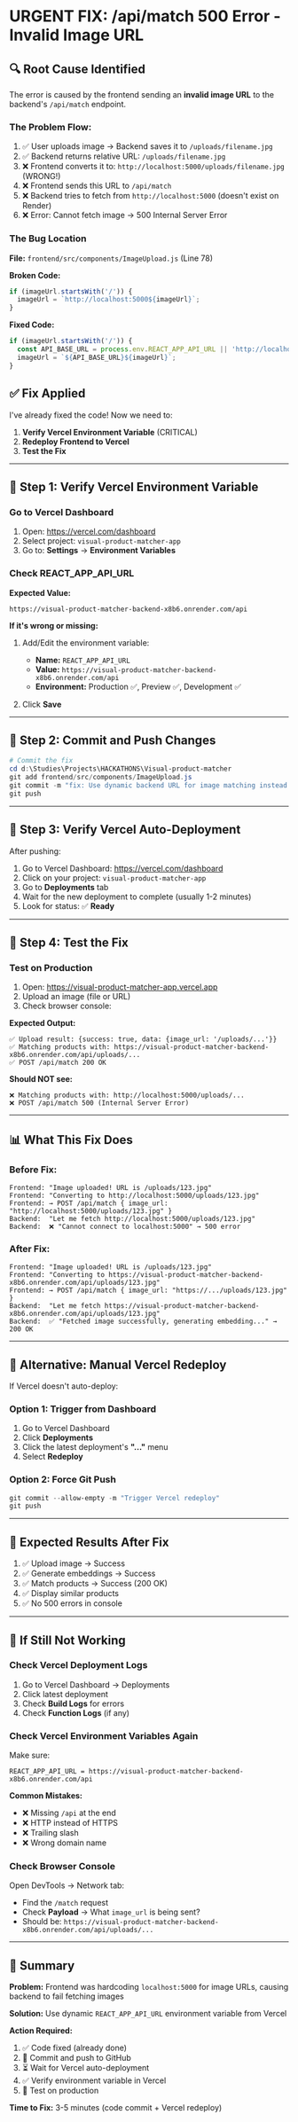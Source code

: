 # URGENT FIX: /api/match 500 Error - Invalid Image URL

## 🔍 Root Cause Identified

The error is caused by the frontend sending an **invalid image URL** to the backend's `/api/match` endpoint.

### The Problem Flow:

1. ✅ User uploads image → Backend saves it to `/uploads/filename.jpg`
2. ✅ Backend returns relative URL: `/uploads/filename.jpg`
3. ❌ Frontend converts it to: `http://localhost:5000/uploads/filename.jpg` (WRONG!)
4. ❌ Frontend sends this URL to `/api/match`
5. ❌ Backend tries to fetch from `http://localhost:5000` (doesn't exist on Render)
6. ❌ Error: Cannot fetch image → 500 Internal Server Error

### The Bug Location

**File:** `frontend/src/components/ImageUpload.js` (Line 78)

**Broken Code:**
```javascript
if (imageUrl.startsWith('/')) {
  imageUrl = `http://localhost:5000${imageUrl}`;
}
```

**Fixed Code:**
```javascript
if (imageUrl.startsWith('/')) {
  const API_BASE_URL = process.env.REACT_APP_API_URL || 'http://localhost:5000';
  imageUrl = `${API_BASE_URL}${imageUrl}`;
}
```

## ✅ Fix Applied

I've already fixed the code! Now we need to:

1. **Verify Vercel Environment Variable** (CRITICAL)
2. **Redeploy Frontend to Vercel**
3. **Test the Fix**

---

## 🚀 Step 1: Verify Vercel Environment Variable

### Go to Vercel Dashboard

1. Open: https://vercel.com/dashboard
2. Select project: `visual-product-matcher-app`
3. Go to: **Settings** → **Environment Variables**

### Check REACT_APP_API_URL

**Expected Value:**
```
https://visual-product-matcher-backend-x8b6.onrender.com/api
```

**If it's wrong or missing:**

1. Add/Edit the environment variable:
   - **Name:** `REACT_APP_API_URL`
   - **Value:** `https://visual-product-matcher-backend-x8b6.onrender.com/api`
   - **Environment:** Production ✅, Preview ✅, Development ✅

2. Click **Save**

---

## 🚀 Step 2: Commit and Push Changes

```powershell
# Commit the fix
cd d:\Studies\Projects\HACKATHONS\Visual-product-matcher
git add frontend/src/components/ImageUpload.js
git commit -m "fix: Use dynamic backend URL for image matching instead of hardcoded localhost"
git push
```

---

## 🚀 Step 3: Verify Vercel Auto-Deployment

After pushing:

1. Go to Vercel Dashboard: https://vercel.com/dashboard
2. Click on your project: `visual-product-matcher-app`
3. Go to **Deployments** tab
4. Wait for the new deployment to complete (usually 1-2 minutes)
5. Look for status: ✅ **Ready**

---

## 🧪 Step 4: Test the Fix

### Test on Production

1. Open: https://visual-product-matcher-app.vercel.app
2. Upload an image (file or URL)
3. Check browser console:

**Expected Output:**
```
✅ Upload result: {success: true, data: {image_url: '/uploads/...'}}
✅ Matching products with: https://visual-product-matcher-backend-x8b6.onrender.com/api/uploads/...
✅ POST /api/match 200 OK
```

**Should NOT see:**
```
❌ Matching products with: http://localhost:5000/uploads/...
❌ POST /api/match 500 (Internal Server Error)
```

---

## 📊 What This Fix Does

### Before Fix:
```
Frontend: "Image uploaded! URL is /uploads/123.jpg"
Frontend: "Converting to http://localhost:5000/uploads/123.jpg"
Frontend: → POST /api/match { image_url: "http://localhost:5000/uploads/123.jpg" }
Backend:  "Let me fetch http://localhost:5000/uploads/123.jpg"
Backend:  ❌ "Cannot connect to localhost:5000" → 500 error
```

### After Fix:
```
Frontend: "Image uploaded! URL is /uploads/123.jpg"
Frontend: "Converting to https://visual-product-matcher-backend-x8b6.onrender.com/api/uploads/123.jpg"
Frontend: → POST /api/match { image_url: "https://.../uploads/123.jpg" }
Backend:  "Let me fetch https://visual-product-matcher-backend-x8b6.onrender.com/api/uploads/123.jpg"
Backend:  ✅ "Fetched image successfully, generating embedding..." → 200 OK
```

---

## 🔧 Alternative: Manual Vercel Redeploy

If Vercel doesn't auto-deploy:

### Option 1: Trigger from Dashboard
1. Go to Vercel Dashboard
2. Click **Deployments**
3. Click the latest deployment's **"..."** menu
4. Select **Redeploy**

### Option 2: Force Git Push
```powershell
git commit --allow-empty -m "Trigger Vercel redeploy"
git push
```

---

## 🎯 Expected Results After Fix

1. ✅ Upload image → Success
2. ✅ Generate embeddings → Success  
3. ✅ Match products → Success (200 OK)
4. ✅ Display similar products
5. ✅ No 500 errors in console

---

## 🐛 If Still Not Working

### Check Vercel Deployment Logs

1. Go to Vercel Dashboard → Deployments
2. Click latest deployment
3. Check **Build Logs** for errors
4. Check **Function Logs** (if any)

### Check Vercel Environment Variables Again

Make sure:
```
REACT_APP_API_URL = https://visual-product-matcher-backend-x8b6.onrender.com/api
```

**Common Mistakes:**
- ❌ Missing `/api` at the end
- ❌ HTTP instead of HTTPS
- ❌ Trailing slash
- ❌ Wrong domain name

### Check Browser Console

Open DevTools → Network tab:
- Find the `/match` request
- Check **Payload** → What `image_url` is being sent?
- Should be: `https://visual-product-matcher-backend-x8b6.onrender.com/api/uploads/...`

---

## 📝 Summary

**Problem:** Frontend was hardcoding `localhost:5000` for image URLs, causing backend to fail fetching images

**Solution:** Use dynamic `REACT_APP_API_URL` environment variable from Vercel

**Action Required:**
1. ✅ Code fixed (already done)
2. 🔄 Commit and push to GitHub
3. ⏳ Wait for Vercel auto-deployment
4. ✅ Verify environment variable in Vercel
5. 🧪 Test on production

**Time to Fix:** 3-5 minutes (code commit + Vercel redeploy)

